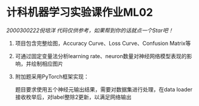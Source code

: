 # 计科机器学习实验课作业ML02
*2000300222倪培洋*
*代码仅供参考，如果帮到你的话就点一个Star吧！*

1. 项目包含完整绘图，Accuracy Curve、Loss Curve、Confusion Matrix等

2. 可通过固定变量法分析learning rate、neuron数量对神经网络模型表现的影响，并绘制相应图片

3. 附加题采用PyTorch框架实现：

   题目要求使用五个神经元输出结果，需要对数据集进行处理，在data loader接收枚举后，对label整除2更新，以满足网络输出
